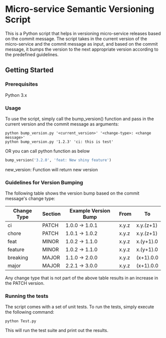 # Micro-service Semantic Versioning Script
This is a Python script that helps in versioning micro-service releases based on the commit message. The script takes in the current version of the micro-service and the commit message as input, and based on the commit message, it bumps the version to the next appropriate version according to the predefined guidelines.

## Getting Started
### Prerequisites
Python 3.x
### Usage
To use the script, simply call the bump_version() function and pass in the current version and the commit message as arguments:

```shell
python bump_version.py '<current_version>' '<change-type>: <change message>'
python bump_version.py '1.2.3' 'ci: this is test'
```
OR you can call python function as below
```python
bump_version('3.2.0', 'feat: New shiny feature')
```

new_version: Function will return new version

### Guidelines for Version Bumping
The following table shows the version bump based on the commit message's change type:

| Change Type | Section | Example Version Bump | From | To |
| ------ | ------ | ------ | ------ | ------ |
| ci | PATCH | 1.0.0 → 1.0.1 | x.y.z | x.y.(z+1) |
| chore | PATCH | 1.0.1 → 1.0.2 | x.y.z | x.y.(z+1) |
| feat | MINOR | 1.0.2 → 1.1.0 | x.y.z | x.(y+1).0 |
| feature | MINOR | 1.0.2 → 1.1.0 | x.y.z | x.(y+1).0 |
| breaking | MAJOR | 1.1.0 → 2.0.0 | x.y.z | (x+1).0.0 |
| major | MAJOR | 2.2.1 → 3.0.0 | x.y.z | (x+1).0.0 |

Any change type that is not part of the above table results in an increase in the PATCH version.

### Running the tests
The script comes with a set of unit tests. To run the tests, simply execute the following command:

```shell
python Test.py
```
This will run the test suite and print out the results.